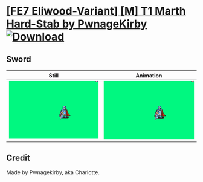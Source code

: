 # [\[FE7 Eliwood-Variant\] \[M\] T1 Marth Hard-Stab by PwnageKirby](./) [![Download](https://img.shields.io/badge/Download--red?style=social&logo=github)](https://minhaskamal.github.io/DownGit/#/home?url=https://github.com/Klokinator/FE-Repo/tree/main/Battle%20Animations%2FLords%20-%20Vanilla%20and%20Custom%2F%5BFE7%20Eliwood-Variant%5D%20%5BM%5D%20T1%20Marth%20Hard-Stab%20by%20PwnageKirby%2F1.%20Sword)

## Sword

| Still | Animation |
| :---: | :-------: |
| ![Sword still](./Sword_000.png) | ![Sword](./Sword.gif) |

## Credit

Made by Pwnagekirby, aka Charlotte.
